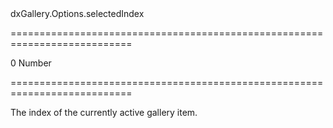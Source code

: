<!--id-->dxGallery.Options.selectedIndex<!--/id-->
===========================================================================
<!--default-->0<!--/default-->
<!--type-->Number<!--/type-->
===========================================================================

<!--shortDescription-->
The index of the currently active gallery item.
<!--/shortDescription-->

<!--fullDescription-->

<!--/fullDescription-->